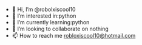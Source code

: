 - 👋 Hi, I’m @robolxiscool10
- 👀 I’m interested in:python
- 🌱 I’m currently learning:python
- 💞️ I’m looking to collaborate on nothing
- 📫 How to reach me robloxiscool10@hotmail.com

<!---
robolxiscool10/robolxiscool10 is a ✨ special ✨ repository because its `README.md` (this file) appears on your GitHub profile.
You can click the Preview link to take a look at your changes.
--->
